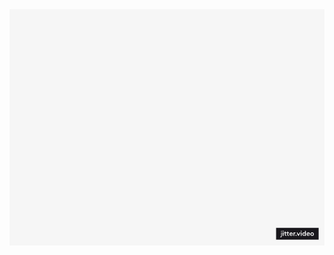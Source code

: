 <div align="center">
  <img src="https://github.com/iambeaukim/iambeaukim/blob/main/Bouncing-period-%5Bremix%5D.gif" />
</div>
